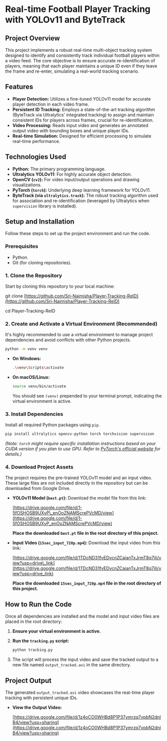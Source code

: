 
# Real-time Football Player Tracking with YOLOv11 and ByteTrack

## Project Overview

This project implements a robust real-time multi-object tracking system designed to identify and consistently track individual football players within a video feed. The core objective is to ensure accurate re-identification of players, meaning that each player maintains a unique ID even if they leave the frame and re-enter, simulating a real-world tracking scenario.

## Features

* **Player Detection:** Utilizes a fine-tuned YOLOv11 model for accurate player detection in each video frame.
* **Persistent ID Tracking:** Employs a state-of-the-art tracking algorithm (ByteTrack via Ultralytics' integrated tracking) to assign and maintain consistent IDs for players across frames, crucial for re-identification.
* **Video Processing:** Reads input video and generates an annotated output video with bounding boxes and unique player IDs.
* **Real-time Simulation:** Designed for efficient processing to simulate real-time performance.

## Technologies Used

* **Python:** The primary programming language.
* **Ultralytics YOLOv11:** For highly accurate object detection.
* **OpenCV (`cv2`):** For video input/output operations and drawing visualizations.
* **PyTorch (`torch`):** Underlying deep learning framework for YOLOv11.
* **ByteTrack (via `ultralytics.track`):** The robust tracking algorithm used for association and re-identification (leveraged by Ultralytics when `supervision` library is installed).

## Setup and Installation

Follow these steps to set up the project environment and run the code.

### Prerequisites

* Python.
* Git (for cloning repositories).

### 1. Clone the Repository

Start by cloning this repository to your local machine:


git clone [https://github.com/Sri-Naimisha/Player-Tracking-ReID](https://github.com/Sri-Naimisha/Player-Tracking-ReID)

cd Player-Tracking-ReID


### 2\. Create and Activate a Virtual Environment (Recommended)

It's highly recommended to use a virtual environment to manage project dependencies and avoid conflicts with other Python projects.

```bash
python -m venv venv
```

  * **On Windows:**
    ```bash
    .\venv\Scripts\activate
    ```
  * **On macOS/Linux:**
    ```bash
    source venv/bin/activate
    ```
    You should see `(venv)` prepended to your terminal prompt, indicating the virtual environment is active.

### 3\. Install Dependencies

Install all required Python packages using `pip`.

```bash
pip install ultralytics opencv-python torch torchvision supervision
```

*(Note: `torch` might require specific installation instructions based on your CUDA version if you plan to use GPU. Refer to [PyTorch's official website](https://pytorch.org/get-started/locally/) for details.)*

### 4\. Download Project Assets

The project requires the pre-trained YOLOv11 model and an input video. These large files are not included directly in the repository but can be downloaded from Google Drive.

  * **YOLOv11 Model (`best.pt`):**
    Download the model file from this link:
    
    [https://drive.google.com/file/d/1-5fOSHOSB9UXyP\_enOoZNAMScrePVcMD/view](https://drive.google.com/file/d/1-5fOSHOSB9UXyP_enOoZNAMScrePVcMD/view)
    
    **Place the downloaded `best.pt` file in the root directory of this project.**

  * **Input Video (`15sec_input_720p.mp4`):**
    Download the input video from this link:
    
    [https://drive.google.com/file/d/1TDcND31fvEDvcnZCaianTxJrmT8q7iIi/view?usp=drive\_link](https://drive.google.com/file/d/1TDcND31fvEDvcnZCaianTxJrmT8q7iIi/view?usp=drive_link)
    
    **Place the downloaded `15sec_input_720p.mp4` file in the root directory of this project.**

## How to Run the Code

Once all dependencies are installed and the model and input video files are placed in the root directory:

1.  **Ensure your virtual environment is active.**

2.  **Run the `tracking.py` script:**

    ```bash
    python tracking.py
    ```

3.  The script will process the input video and save the tracked output to a new file named `output_tracked.avi` in the same directory.

## Project Output

The generated `output_tracked.avi` video showcases the real-time player tracking with persistent unique IDs.

  * **View the Output Video:**
    
    [https://drive.google.com/file/d/1z4oCO0WHBd8P1P37ymrzq7vpbN2dnIB4/view?usp=sharing](https://drive.google.com/file/d/1z4oCO0WHBd8P1P37ymrzq7vpbN2dnIB4/view?usp=sharing)

